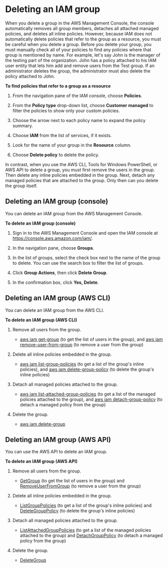 # Deleting an IAM group<a name="id_groups_manage_delete"></a>

When you delete a group in the AWS Management Console, the console automatically removes all group members, detaches all attached managed policies, and deletes all inline policies\. However, because IAM does not automatically delete policies that refer to the group as a resource, you must be careful when you delete a group\. Before you delete your group, you must manually check all of your policies to find any policies where that group is mentioned by name\. For example, let's say John is the manager of the testing part of the organization\. John has a policy attached to his IAM user entity that lets him add and remove users from the Test group\. If an administrator deletes the group, the administrator must also delete the policy attached to John\. 

**To find policies that refer to a group as a resource**

1. From the navigation pane of the IAM console, choose **Policies**\.

1. From the **Policy type** drop\-down list, choose **Customer managed** to filter the policies to show only your custom policies\.

1. Choose the arrow next to each policy name to expand the policy summary\.

1. Choose **IAM** from the list of services, if it exists\.

1. Look for the name of your group in the **Resource** column\.

1. Choose **Delete policy** to delete the policy\.

In contrast, when you use the AWS CLI, Tools for Windows PowerShell, or AWS API to delete a group, you must first remove the users in the group\. Then delete any inline policies embedded in the group\. Next, detach any managed policies that are attached to the group\. Only then can you delete the group itself\.

## Deleting an IAM group \(console\)<a name="id_groups_manage_delete_console"></a>

You can delete an IAM group from the AWS Management Console\.

**To delete an IAM group \(console\)**

1. Sign in to the AWS Management Console and open the IAM console at [https://console\.aws\.amazon\.com/iam/](https://console.aws.amazon.com/iam/)\.

1. In the navigation pane, choose **Groups**\. 

1. In the list of groups, select the check box next to the name of the group to delete\. You can use the search box to filter the list of groups\. 

1. Click **Group Actions**, then click **Delete Group**\.

1. In the confirmation box, click **Yes, Delete**\.

## Deleting an IAM group \(AWS CLI\)<a name="id_groups_manage_delete_cli"></a>

You can delete an IAM group from the AWS CLI\.

**To delete an IAM group \(AWS CLI\)**

1. Remove all users from the group\.
   + [aws iam get\-group](https://docs.aws.amazon.com/cli/latest/reference/iam/get-group.html) \(to get the list of users in the group\), and [aws iam remove\-user\-from\-group](https://docs.aws.amazon.com/cli/latest/reference/iam/remove-user-from-group.html) \(to remove a user from the group\) 

1. Delete all inline policies embedded in the group\.
   + [aws iam list\-group\-policies](https://docs.aws.amazon.com/cli/latest/reference/iam/list-group-policies.html) \(to get a list of the group's inline policies\), and [aws iam delete\-group\-policy](https://docs.aws.amazon.com/cli/latest/reference/iam/delete-group-policy.html) \(to delete the group's inline policies\) 

1. Detach all managed policies attached to the group\.
   + [aws iam list\-attached\-group\-policies](https://docs.aws.amazon.com/cli/latest/reference/iam/list-attached-group-policies.html) \(to get a list of the managed policies attached to the group\), and [aws iam detach\-group\-policy](https://docs.aws.amazon.com/cli/latest/reference/iam/detach-group-policy.html) \(to detach a managed policy from the group\) 

1. Delete the group\.
   + [aws iam delete\-group](https://docs.aws.amazon.com/cli/latest/reference/iam/delete-group.html)

## Deleting an IAM group \(AWS API\)<a name="id_groups_manage_delete_api"></a>

You can use the AWS API to delete an IAM group\.

**To delete an IAM group \(AWS API\)**

1. Remove all users from the group\.
   + [GetGroup](https://docs.aws.amazon.com/IAM/latest/APIReference/API_GetGroup.html) \(to get the list of users in the group\) and [RemoveUserFromGroup](https://docs.aws.amazon.com/IAM/latest/APIReference/API_RemoveUserFromGroup.html) \(to remove a user from the group\) 

1. Delete all inline policies embedded in the group\.
   + [ListGroupPolicies](https://docs.aws.amazon.com/IAM/latest/APIReference/API_ListGroupPolicies.html) \(to get a list of the group's inline policies\) and [DeleteGroupPolicy](https://docs.aws.amazon.com/IAM/latest/APIReference/API_DeleteGroupPolicy.html) \(to delete the group's inline policies\) 

1. Detach all managed policies attached to the group\.
   + [ListAttachedGroupPolicies](https://docs.aws.amazon.com/IAM/latest/APIReference/API_ListAttachedGroupPolicies.html) \(to get a list of the managed policies attached to the group\) and [DetachGroupPolicy](https://docs.aws.amazon.com/IAM/latest/APIReference/API_DetachGroupPolicy.html) \(to detach a managed policy from the group\)

1. Delete the group\.
   +  [DeleteGroup](https://docs.aws.amazon.com/IAM/latest/APIReference/API_DeleteGroup.html) 